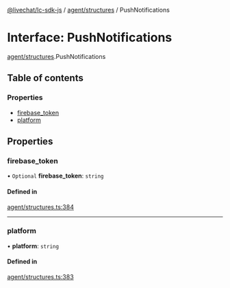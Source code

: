 [@livechat/lc-sdk-js](../README.md) / [agent/structures](../modules/agent_structures.md) / PushNotifications

# Interface: PushNotifications

[agent/structures](../modules/agent_structures.md).PushNotifications

## Table of contents

### Properties

- [firebase\_token](agent_structures.PushNotifications.md#firebase_token)
- [platform](agent_structures.PushNotifications.md#platform)

## Properties

### firebase\_token

• `Optional` **firebase\_token**: `string`

#### Defined in

[agent/structures.ts:384](https://github.com/livechat/lc-sdk-js/blob/4da1eb6/src/agent/structures.ts#L384)

___

### platform

• **platform**: `string`

#### Defined in

[agent/structures.ts:383](https://github.com/livechat/lc-sdk-js/blob/4da1eb6/src/agent/structures.ts#L383)
